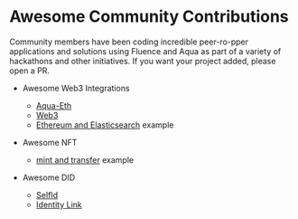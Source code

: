 # Awesome Community Contributions

Community members have been coding incredible peer-ro-pper applications and solutions using Fluence and Aqua as part of a variety of hackathons and other initiatives. If you want your project added, please open a PR.

* Awesome Web3 Integrations
    * [Aqua-Eth](https://github.com/ben-razor/aqua-eth)
    * [Web3](https://github.com/ntrotner/web3-exposed-to-fluence)
    * [Ethereum and Elasticsearch](https://github.com/Joera/gitcoin11-fluence) example
  
* Awesome NFT
  * [mint and transfer](https://github.com/tejas-kothari/BazaarEx) example
  
* Awesome DID
  * [SelfId](https://github.com/fsy412/SelfId-Auth-Fluence)
  * [Identity Link](https://github.com/synycboom/identity-link-api-aqua)
